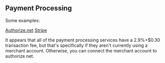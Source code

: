 ## Payment Processing

Some examples:

[Authorize.net][1]
[Stripe][2]

[1]: authorize.net
[2]: stripe.com

It appears that all of the payment processing services have a 2.9%+$0.30 transaction fee, but that's specifically if they aren't currently using a merchant account. Otherwise, you can connect the merchant account to authorize.net.